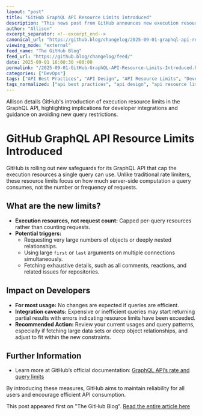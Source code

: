 ```yaml
---
layout: "post"
title: "GitHub GraphQL API Resource Limits Introduced"
description: "This news post from GitHub announces new execution resource limits for the GitHub GraphQL API. These safeguards cap resource usage per query, preventing operations that consume excessive infrastructure resources. The changes target queries fetching large object sets or deeply nested relationships. Developers are advised to review integration patterns to avoid hitting new limits."
author: "Allison"
excerpt_separator: <!--excerpt_end-->
canonical_url: "https://github.blog/changelog/2025-09-01-graphql-api-resource-limits"
viewing_mode: "external"
feed_name: "The GitHub Blog"
feed_url: "https://github.blog/changelog/feed/"
date: 2025-09-01 16:00:30 +00:00
permalink: "/2025-09-01-GitHub-GraphQL-API-Resource-Limits-Introduced.html"
categories: ["DevOps"]
tags: ["API Best Practices", "API Design", "API Resource Limits", "Developer Integrations", "DevOps", "Error Handling", "GitHub", "GraphQL API", "News", "Partial Responses", "Query Optimization", "Rate Limiting"]
tags_normalized: ["api best practices", "api design", "api resource limits", "developer integrations", "devops", "error handling", "github", "graphql api", "news", "partial responses", "query optimization", "rate limiting"]
---
```


Allison details GitHub's introduction of execution resource limits in the GraphQL API, highlighting implications for developer integrations and guidance on avoiding new query restrictions.<!--excerpt_end-->

# GitHub GraphQL API Resource Limits Introduced

GitHub is rolling out new safeguards for its GraphQL API that cap the execution resources a single query can use. Unlike traditional rate limiters, these resource limits focus on how much server-side computation a query consumes, not the number or frequency of requests.

## What are the new limits?

- **Execution resources, not request count:** Capped per-query resources rather than counting requests.
- **Potential triggers:**
  - Requesting very large numbers of objects or deeply nested relationships.
  - Using large `first` or `last` arguments on multiple connections simultaneously.
  - Fetching exhaustive details, such as all comments, reactions, and related issues for repositories.

## Impact on Developers

- **For most usage:** No changes are expected if queries are efficient.
- **Integration caveats:** Expensive or inefficient queries may start returning partial results with errors indicating resource limits have been exceeded.
- **Recommended Action:** Review your current usages and query patterns, especially if fetching large data sets or deep object relationships, and adjust to fit within the new constraints.

## Further Information

- Learn more at GitHub’s official documentation: [GraphQL API’s rate and query limits](https://docs.github.com/graphql/overview/rate-limits-and-query-limits-for-the-graphql-api)

By introducing these measures, GitHub aims to maintain reliability for all users and encourage efficient API consumption.

This post appeared first on "The GitHub Blog". [Read the entire article here](https://github.blog/changelog/2025-09-01-graphql-api-resource-limits)
